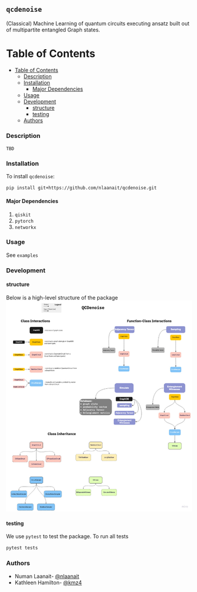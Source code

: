 ## ``qcdenoise``

(Classical) Machine Learning of quantum circuits executing ansatz built out of multipartite entangled Graph states.
# Table of Contents
- [Table of Contents](#table-of-contents)
    - [Description](#description)
    - [Installation](#installation)
      - [Major Dependencies](#major-dependencies)
    - [Usage](#usage)
    - [Development](#development)
      - [structure](#structure)
      - [testing](#testing)
    - [Authors](#authors)

### Description
```
TBD
```

### Installation 
To install `qcdenoise`:
```
pip install git+https://github.com/nlaanait/qcdenoise.git
```
#### Major Dependencies
1. `qiskit`
2. `pytorch`
3. `networkx`

### Usage
See `examples`

### Development
#### structure 
Below is a high-level structure of the package
![flow chart](qcdenoise_flow_chart_inheritance.png)

#### testing
We use `pytest` to test the package.
To run all tests
```bash
pytest tests
```
### Authors
* Numan Laanait- [@nlaanait](https://github.com/nlaanait)
* Kathleen Hamilton- [@kmz4](https://github.com/kmz4)
